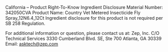  
 
 
California – Product Right-To-Know Ingredient Disclosure 
Material Number: 342050CVA 
Product Name: Country Vet Metered Insecticide Fly Spray_12N6.4_12Ct 
Ingredient disclosure for this product is not required per SB 258 Regulation. 
 
For additional information or question, please contact us at: 
Zep, Inc. 
C/O Technical Services 
3330 Cumberland Blvd. SE, Ste 700 
Atlanta, GA 30339 
Email: asktech@zep.com 
 
 
 
 
